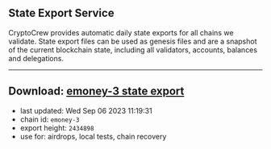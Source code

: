 ## State Export Service
CryptoCrew provides automatic daily state exports for all chains we validate. State export files can be used as genesis files and are a snapshot of the current blockchain state, including all validators, accounts, balances and delegations.

---
**Download: [emoney-3 state export](https://dl.ccvalidators.com/SERVICE/emoney/emoney-3_export_2434898.json)**
---

- last updated: Wed Sep 06 2023 11:19:31
- chain id: `emoney-3`
- export height: `2434898`
- use for: airdrops, local tests, chain recovery
